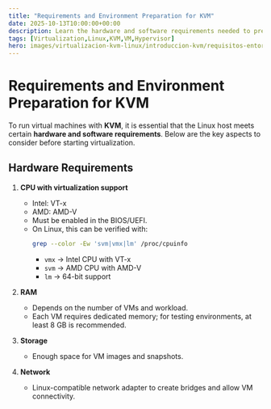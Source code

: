 ```yaml
---
title: "Requirements and Environment Preparation for KVM"
date: 2025-10-13T10:00:00+00:00
description: Learn the hardware and software requirements needed to prepare a Linux environment ready for virtualization with KVM.
tags: [Virtualization,Linux,KVM,VM,Hypervisor]
hero: images/virtualizacion-kvm-linux/introduccion-kvm/requisitos-entorno.jpg
---
```


# Requirements and Environment Preparation for KVM

To run virtual machines with **KVM**, it is essential that the Linux host meets certain **hardware and software requirements**. Below are the key aspects to consider before starting virtualization.

## Hardware Requirements

1. **CPU with virtualization support**
   - Intel: VT-x  
   - AMD: AMD-V  
   - Must be enabled in the BIOS/UEFI.  
   - On Linux, this can be verified with:
     ```bash
     grep --color -Ew 'svm|vmx|lm' /proc/cpuinfo
     ```
     - `vmx` → Intel CPU with VT-x  
     - `svm` → AMD CPU with AMD-V  
     - `lm` → 64-bit support

2. **RAM**
   - Depends on the number of VMs and workload.  
   - Each VM requires dedicated memory; for testing environments, at least 8 GB is recommended.

3. **Storage**
   - Enough space for VM images and snapshots.  

4. **Network**
   - Linux-compatible network adapter to create bridges and allow VM connectivity.

